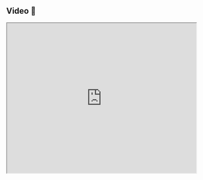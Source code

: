 ## Video 🎥

<iframe src="https://www.youtube.com/embed/tvS7L85fcqA?start=596" width="100%" height="400"></iframe>